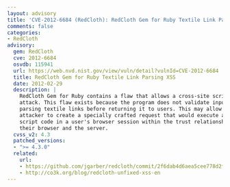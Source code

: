 ```yaml
---
layout: advisory
title: 'CVE-2012-6684 (RedCloth): RedCloth Gem for Ruby Textile Link Parsing XSS'
comments: false
categories:
- RedCloth
advisory:
  gem: RedCloth
  cve: 2012-6684
  osvdb: 115941
  url: https://web.nvd.nist.gov/view/vuln/detail?vulnId=CVE-2012-6684
  title: RedCloth Gem for Ruby Textile Link Parsing XSS
  date: 2012-02-29
  description: |
    RedCloth Gem for Ruby contains a flaw that allows a cross-site scripting (XSS)
    attack. This flaw exists because the program does not validate input when
    parsing textile links before returning it to users. This may allow a remote
    attacker to create a specially crafted request that would execute arbitrary
    script code in a user's browser session within the trust relationship between
    their browser and the server.
  cvss_v2: 4.3
  patched_versions:
  - ">= 4.3.0"
  related:
    url:
    - https://github.com/jgarber/redcloth/commit/2f6dab4d6aea5cee778d2f37a135637fe3f1573c
    - http://co3k.org/blog/redcloth-unfixed-xss-en
---
```

